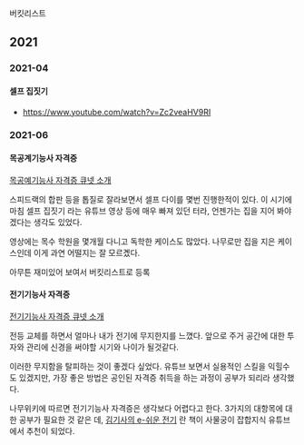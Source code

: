 버킷리스트

## 2021

### 2021-04

#### 셀프 집짓기



- https://www.youtube.com/watch?v=Zc2veaHV9RI




### 2021-06

#### 목공계기능사 자격증

[목공예기능사 자격증 큐넷 소개](http://www.q-net.or.kr/crf005.do?id=crf00503&jmCd=7480)

스피드랙의 합판 등을 톱질로 잘라보면서 셀프 다이를 몇번 진행한적이 있다. 이 시기에 마침 셀프 집짓기 라는 유튜브 영상 등에 매우 빠져 있던 터라, 언젠가는 집을 지어 봐야겠다는 생각도 있었다.

영상에는 목수 학원을 몇개월 다니고 독학한 케이스도 많았다. 나무로만 집을 지은 케이스인데 이게 과연 어떨지는 잘 모르곘다.

아무튼 재미있어 보여서 버킷리스트로 등록


#### 전기기능사 자격증

[전기기능사 자격증 큐넷 소개](http://www.q-net.or.kr/crf005.do?id=crf00503&jmCd=7780&gSite=Q&gId=)

전등 교체를 하면서 얼마나 내가 전기에 무지한지를 느꼈다. 앞으로 주거 공간에 대한 투자와 관리에 신경을 써야할 시기와 나이가 될것같다.

이러한 무지함을 탈피하는 것이 좋겠다 싶었다. 유튜브 보면서 실용적인 스킬을 익힐수도 있겠지만, 가장 좋은 방법은 공인된 자격증 취득을 하는 과정이 공부가 되리라 생각했다.

나무위키에 따르면 전기기능사 자격증은 생각보다 어렵다고 한다. 3가지의 대항목에 대한 공부가 필요한 것 같은 데, [김기사의 e-쉬운 전기](https://www.aladin.co.kr/shop/wproduct.aspx?ItemId=259201599) 란 책이 사물궁이 잡합지식 유튜브에서 추천이 되었다.

